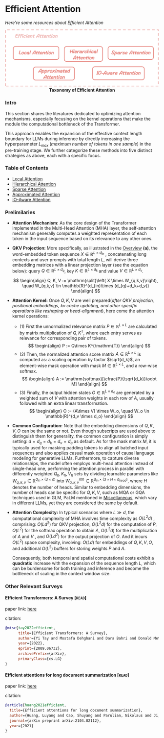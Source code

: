 # Efficient Attention
*Here're some resources about Efficient Attention*

<p align="center">
    <img src="../imgs/efficient_attn.png"></img>
    <strong>Taxonomy of Efficient Attention</strong>
    
</p>

### Intro

This section shares the literatures dedicated to optimizing attention mechanisms, especially focusing on the kernel operations that make the module the computational bottleneck of the Transformer.

This approach enables the expansion of the effective context length boundary for LLMs during inference by directly increasing the hyperparameter $L_{max}$ (*maximum number of tokens in one sample*) in the pre-training stage. We further categorize these methods into five distinct strategies as above, each with a specific focus.



### Table of Contents
* [Local Attention](./efficient_attn_sec/local_attn.md)
* [Hierarchical Attention](./efficient_attn_sec/hierarchical_attn.md)
* [Sparse Attention](./efficient_attn_sec/sparse_attn.md)
* [Approximated Attention](./efficient_attn_sec/approx_attn.md)
* [IO-Aware Attention](./efficient_attn_sec/ioaware_attn.md)


### Prelimilaries

* **Attention Mechanism:** As the core design of the Transformer implemented in the Multi-Head Attention (MHA) layer, the self-attention mechanism generally computes a weighted representation of each token in the input sequence based on its relevance to any other ones.

* **QKV Projection:** More specifically, as illustrated in the [Overview](../imgs/overview_with_caption.png) $\mathbf{(a)}$, the word-embedded token sequence $X \in \mathbb{R}^{L\times d_{in}}$ , concatenating long contexts and user prompts with total length $L$, will derive three embedding matrices with a linear projection layer (see the equation below): query $Q \in \mathbb{R}^{L\times d_q}$, key $K \in \mathbb{R}^{L\times d_k}$ and value $V \in \mathbb{R}^{L\times d_v}$.

    $$
    \begin{align}
    Q, K, V := \mathrm{split}\left( X \times W_{q,k,v}\right), \quad W_{q,k,v} \in \mathbb{R}^{d_{in}\times (d_{q}+d_k+d_v)}
    \end{align}
    $$

* **Attention Kernel:** Once $Q,K,V$ are well prepared(*after QKV projection, positional embeddings, kv cache updating, and other specific operations like reshaping or head-alignment*), here come the attention kernel operations: 
  * (1) First the unnormalized relevance matrix $P \in \mathbb{R}^{L\times L}$ are calculated by matrix multiplication of $Q, K^{\mathrm{T}}$, where each entry serves as relevance for corresponding pair of tokens. 
      $$
        \begin{align}
            P := Q\times K^{\mathrm{T}}
        \end{align}
        $$
  * (2) Then, the normalized attention score matrix $A \in \mathbb{R}^{L\times L}$ is computed as: a scaling operation by factor $\sqrt{d_k}$, an element-wise mask operation with mask $M \in \mathbb{R}^{L\times L}$, and a row-wise softmax.
        $$
        \begin{align}
            A := \mathrm{softmax}[\cfrac{P}{\sqrt{d_k}}\odot M]
        \end{align}
        $$
  * (3) Finally, the output hidden states $O \in \mathbb{R}^{L\times d_o}$ are generated by a weighted sum of $V$ with attention weights in each row of $A$, usually followed with an extra linear transformation.
        $$
        \begin{align}
            O := (A\times V) \times W_o, \quad W_o \in \mathbb{R}^{d_v \times d_o} 
        \end{align}
        $$
* **Common Configuration:** Note that the embedding dimensions of $Q, K, V, O$ can be the same or not. Even though subscripts are used above to distinguish them for generality, the common configuration is simply setting: $d = d_q = d_k = d_v = d_o$ as default. As for the mask matrix $M$, it is typically used for masking padding tokens to align all batched input sequences and also applies casual mask operation of causal language modeling for generative LLMs. Furthermore, to capture diverse relationships, the model often employs multi-head attention instead of single-head one, performing the attention process in parallel with differently weighted $Q_h, K_h, V_h$ sets by dividing learnable parameters like $W_{q,k,v} \in \mathbb{R}^{d_{in}\times (3\times d)}$ into $W^{mh}_{q,k,v} \in \mathbb{R}^{d_{in}\times (3\times H\times d_{head})}$, where $H$ denotes the number of heads. Similar to embedding dimensions, the number of heads can be specific for $Q, K, V$, such as MQA or GQA techniques used in GLM, PaLM mentioned in [Miscellaneous](./miscellaneous.md), which vary in different LLMs, yet they are considered the same by default.

* **Attention Complexity:** In typical scenarios where $L \gg d$, the computational complexity of MHA involves time complexity as $O(L^2 d)$ , comprising: $O(Ld^2)$ for QKV projection, $O(L^2d)$ for the computation of $P$, $O(L^2)$ for the softmax operation to obtain $A$, $O(L^2d)$ for the multiplication of $A$ and $V$ , and $O(Ld^2)$ for the output projection of $O$. And it incurs $O(L^2)$ space complexity, involving: $O(Ld)$ for embeddings of $Q, K, V, O$, and additional $O(L^2)$ buffers for storing weights $P$ and $A$. 


    Consequently, both temporal and spatial computational costs exhibit a **quadratic** increase with the expansion of the sequence length $L$, which can be burdensome for both training and inference and become the bottleneck of scaling in the context window size. 


### Other Relevant Surveys


#### Efficient Transformers: A Survey [`READ`]

paper link: [here](https://arxiv.org/pdf/2009.06732.pdf)

citation: 
```bibtex
@misc{tay2022efficient,
      title={Efficient Transformers: A Survey}, 
      author={Yi Tay and Mostafa Dehghani and Dara Bahri and Donald Metzler},
      year={2022},
      eprint={2009.06732},
      archivePrefix={arXiv},
      primaryClass={cs.LG}
}
```


#### Efficient attentions for long document summarization [`READ`]

paper link: [here](https://arxiv.org/pdf/2104.02112)

citation: 
```bibtex
@article{huang2021efficient,
  title={Efficient attentions for long document summarization},
  author={Huang, Luyang and Cao, Shuyang and Parulian, Nikolaus and Ji, Heng and Wang, Lu},
  journal={arXiv preprint arXiv:2104.02112},
  year={2021}
}
```
    





